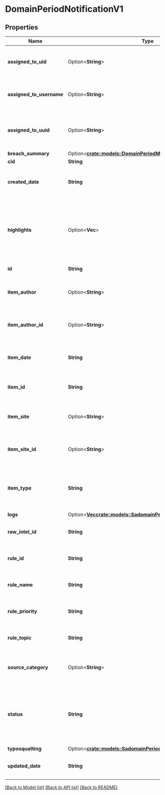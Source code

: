# DomainPeriodNotificationV1

## Properties

Name | Type | Description | Notes
------------ | ------------- | ------------- | -------------
**assigned_to_uid** | Option<**String**> | The email of the user who is assigned to this notification | [optional]
**assigned_to_username** | Option<**String**> | The name of the user who is assigned to this notification | [optional]
**assigned_to_uuid** | Option<**String**> | The unique ID of the user who is assigned to this notification | [optional]
**breach_summary** | Option<[**crate::models::DomainPeriodMatchedBreachSummaryV1**](domain.MatchedBreachSummaryV1.md)> |  | [optional]
**cid** | **String** |  |
**created_date** | **String** | The date when the notification was generated |
**highlights** | Option<**Vec<String>**> | Highlighted content based on the rule that generated the notifications. Highlights are surrounded with a `<cs-highlight>` tag | [optional]
**id** | **String** | The ID of the notification |
**item_author** | Option<**String**> | The author who posted the intelligence item | [optional]
**item_author_id** | Option<**String**> | The ID of the author who posted the intelligence item | [optional]
**item_date** | **String** | Timestamp when the item is considered to have been created |
**item_id** | **String** | ID of the item which matched the rule |
**item_site** | Option<**String**> | The site where the intelligence item was found | [optional]
**item_site_id** | Option<**String**> | The ID of the site where the intelligence item was found | [optional]
**item_type** | **String** | Type of the item which matched the rule: `post`, `reply`, `botnet_config`, `breach`, etc. |
**logs** | Option<[**Vec<crate::models::SadomainPeriodNotificationLog>**](sadomain.NotificationLog.md)> |  | [optional]
**raw_intel_id** | **String** | ID of the raw intel item that matched the rule |
**rule_id** | **String** | The ID of the rule that generated this notification |
**rule_name** | **String** | The name of the rule that generated this notification |
**rule_priority** | **String** | The priority of the rule that generated this notification |
**rule_topic** | **String** | The topic of the rule that generated this notification |
**source_category** | Option<**String**> | Category of the source that generated the notification | [optional]
**status** | **String** | The notification status. This can be one of: `new`, `in-progress`, `closed-false-positive`, `closed-true-positive`. |
**typosquatting** | Option<[**crate::models::SadomainPeriodTyposquattingComponent**](sadomain.TyposquattingComponent.md)> |  | [optional]
**updated_date** | **String** | The date when the notification was updated |

[[Back to Model list]](../README.md#documentation-for-models) [[Back to API list]](../README.md#documentation-for-api-endpoints) [[Back to README]](../README.md)
